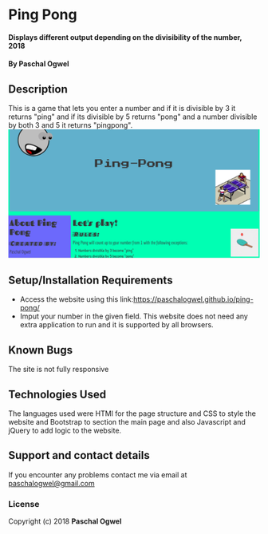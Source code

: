 # Ping Pong
#### Displays different output depending on the divisibility of the number, 2018
#### By **Paschal Ogwel**
## Description
This is a game that lets you enter a number and if it is divisible by 3 it returns "ping" and if its divisible by 5 returns "pong" and a number divisible by both 3 and 5 it returns "pingpong".
![a photo of the homepage](img/home.png)
## Setup/Installation Requirements
* Access the website using this link:https://paschalogwel.github.io/ping-pong/
* Imput your number in the given field.
This website does not need any extra application to run and it is supported by all browsers.
## Known Bugs
The site is not fully responsive
## Technologies Used
The languages used were HTMl for the page structure and CSS to style the website and Bootstrap to section the main page and also Javascript and jQuery to add logic to the website.
## Support and contact details
If you encounter any problems contact me via email at paschalogwel@gmail.com
### License

Copyright (c) 2018 **Paschal Ogwel**
